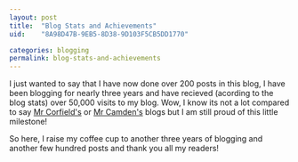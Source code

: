 ```yaml
---
layout: post
title:  "Blog Stats and Achievements"
uid:	"8A98D47B-9EB5-8D38-9D103F5CB5DD1770"

categories: blogging
permalink: blog-stats-and-achievements
---
```

I just wanted to say that I have now done over 200 posts in this blog, I have been blogging for nearly three years and have recieved (acording to the blog stats) over 50,000 visits to my blog. Wow, I know its not a lot compared to say <a href="http://corfield.org/">Mr Corfield's</a> or <a href="http://ray.camdenfamily.com">Mr Camden's</a> blogs but I am still proud of this little milestone!

So here, I raise my coffee cup to another three years of blogging and another few hundred posts and thank you all my readers!